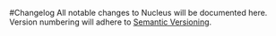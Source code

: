 #Changelog
All notable changes to Nucleus will be documented here. Version numbering will
adhere to [Semantic Versioning](http://semver.org/).
